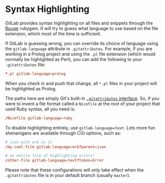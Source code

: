 # Syntax Highlighting

GitLab provides syntax highlighting on all files and snippets through the [Rouge](https://rubygems.org/gems/rouge) rubygem. It will try to guess what language to use based on the file extension, which most of the time is sufficient.

If GitLab is guessing wrong, you can override its choice of language using the `gitlab-language` attribute in `.gitattributes`. For example, if you are working in a Prolog project and using the `.pl` file extension (which would normally be highlighted as Perl), you can add the following to your `.gitattributes` file:

``` conf
*.pl gitlab-language=prolog
```

When you check in and push that change, all `*.pl` files in your project will be highlighted as Prolog.

The paths here are simply Git's built-in [`.gitattributes` interface](https://git-scm.com/docs/gitattributes). So, if you were to invent a file format called a `Nicefile` at the root of your project that used Ruby syntax, all you need is:

``` conf
/Nicefile gitlab-language=ruby
```

To disable highlighting entirely, use `gitlab-language=text`. Lots more fun shenanigans are available through CGI options, such as:

``` conf
# json with erb in it
/my-cool-file gitlab-language=erb?parent=json

# an entire file of highlighting errors!
/other-file gitlab-language=text?token=Error
```

Please note that these configurations will only take effect when the `.gitattributes` file is in your default branch (usually `master`).
